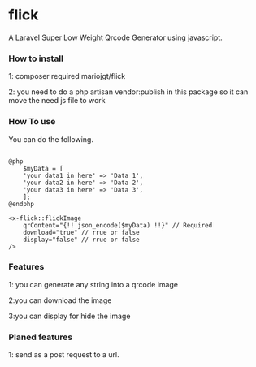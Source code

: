 # flick
A Laravel Super Low Weight Qrcode Generator using javascript.

### How to install

1: composer required mariojgt/flick

2: you need to do a php artisan vendor:publish in this package so it can move the need js file to work

### How To use 

You can do the following.

```php+HTML

@php
    $myData = [
    'your data1 in here' => 'Data 1',
    'your data2 in here' => 'Data 2',
    'your data3 in here' => 'Data 3',
    ];
@endphp

<x-flick::flickImage
    qrContent="{!! json_encode($myData) !!}" // Required
    download="true" // rrue or false
    display="false" // rrue or false
/>

```

### Features

1: you can generate any string into a qrcode image

2:you can download the image

3:you can display for hide the image

### Planed features

1: send as a post request to a url.